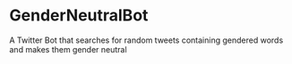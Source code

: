 # GenderNeutralBot
A Twitter Bot that searches for random tweets containing gendered words and makes them gender neutral
